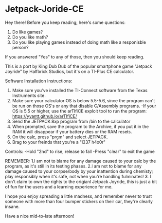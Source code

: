 # Jetpack-Joride-CE
Hey there! Before you keep reading, here's some questions:
1. Do like games?
2. Do you like math?
3. Do you like playing games instead of doing math like a responisble person?

If you answered "Yes" to any of those, then you should keep reading.

This is a port by King Dub Dub of the popular smartphone game "Jetpack Joyride" by Halfbrick Studios, but it's on a TI-Plus CE calculator.

Software Installation Instructions:

1. Make sure you've installed the TI-Connect software from the Texas Instruments site.
2. Make sure your calculator OS is below 5.5-5.6, since the program can't be run on those OS's or any that disable C/Assembly programs.
    -If your OS is 5.5 or higher, use the arTIfiCE exploit tool to run the program: https://yvantt.github.io/arTIfiCE/
3. Send the JETPACK.8xp program from /bin to the calculator
4. When prompted, save the program to the Archive, if you put it in the RAM it will disappear if your battery dies or the RAM resets.
5. On the calc, press "prgm" and select JETPACK.
6. Brag to your freinds that you're a "l337 h4x0r"

Controls:
-Hold "2nd" to rise, release to fall
-Press "clear" to exit the game

REMEMBER:
1.I am not to blame for any damage caused to your calc by the program, as it's still in its testing phases.
2.I am not to blame for any damage caused to your corpse/body by your inattention during chemisty; play responsibly when it's safe, not when you're            handling fulminates!
3. I don't claim to own the rights to the origianl Jetpack Joyride, this is just a bit of fun for the users and a learning experience for me.

I hope you enjoy spreading a little madness, and remember never to trust someone with more than four bumper stickers on their car, they're clearly insane.

Have a nice mid-to-late afternoon!
